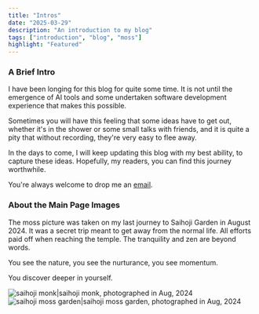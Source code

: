 ```yaml
---
title: "Intros"
date: "2025-03-29"
description: "An introduction to my blog"
tags: ["introduction", "blog", "moss"]
highlight: "Featured"
---
```


### A Brief Intro

I have been longing for this blog for quite some time. It is not until the emergence of AI tools and some undertaken software development experience that makes this possible.

Sometimes you will have this feeling that some ideas have to get out, whether it's in the shower or some small talks with friends, and it is quite a pity that without recording, they're very easy to flee away. 

In the days to come, I will keep updating this blog with my best ability, to capture these ideas. Hopefully, my readers, you can find this journey worthwhile.

You're always welcome to drop me an [email](mailto:wang.jiankai@outlook.com).


### About the Main Page Images
The moss picture was taken on my last journey to Saihoji Garden in August 2024. It was a secret trip meant to get away from the normal life. All efforts paid off when reaching the temple. The tranquility and zen are beyond words.

You see the nature, you see the nurturance, you see momentum.

You discover deeper in yourself.

![saihoji monk|saihoji monk, photographed in Aug, 2024](images/posts/intro/saihoji-monk.JPG)
![saihoji moss garden|saihoji moss garden, photographed in Aug, 2024](images/posts/intro/saihoji-garden.jpg)